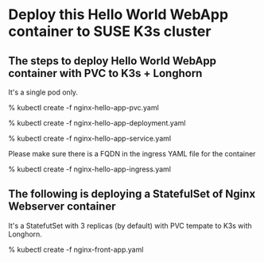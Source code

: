 # Deploy this Hello World WebApp container to SUSE K3s cluster

## The steps to deploy Hello World WebApp container with PVC to K3s + Longhorn 
It's a single pod only.

% kubectl create -f nginx-hello-app-pvc.yaml 

% kubectl create -f nginx-hello-app-deployment.yaml 

% kubectl create -f nginx-hello-app-service.yaml 

Please make sure there is a FQDN in the ingress YAML file for the container 

% kubectl create -f nginx-hello-app-ingress.yaml 

## The following is deploying a StatefulSet of Nginx Webserver container 
It's a StatefutSet with 3 replicas (by default) with PVC tempate to K3s with Longhorn. 

% kubectl create -f nginx-front-app.yaml 
